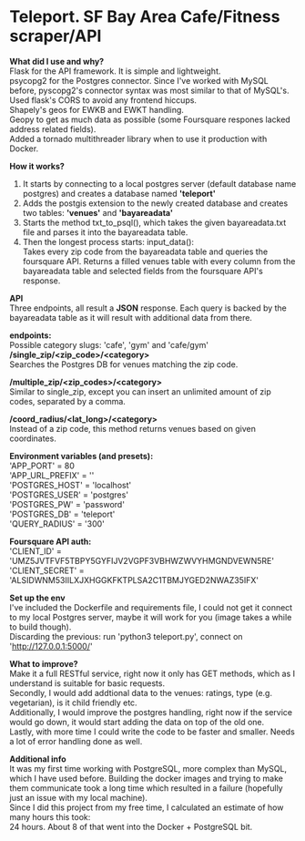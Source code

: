 # Teleport. SF Bay Area Cafe/Fitness scraper/API  

**What did I use and why?**  
Flask for the API framework. It is simple and lightweight.  
psycopg2 for the Postgres connector. Since I've worked with MySQL before, pyscopg2's connector syntax was most similar to that of MySQL's.  
Used flask's CORS to avoid any frontend hiccups.  
Shapely's geos for EWKB and EWKT handling.  
Geopy to get as much data as possible (some Foursquare respones lacked address related fields).  
Added a tornado multithreader library when to use it production with Docker.      


**How it works?**  
1) It starts by connecting to a local postgres server (default database name postgres) and creates a database named **'teleport'**  
2) Adds the postgis extension to the newly created database and creates two tables: **'venues'** and **'bayareadata'**  
3) Starts the method txt_to_psql(), which takes the given bayareadata.txt file and parses it into the bayareadata table.  
4) Then the longest process starts: input_data():  
    Takes every zip code from the bayareadata table and queries the foursquare API. Returns a filled venues table with every column from the bayareadata table and selected fields from the foursquare API's response.      


**API**  
Three endpoints, all result a **JSON** response. Each query is backed by the bayareadata table as it will result with additional data from there.   


**endpoints:**  
Possible category slugs: 'cafe', 'gym' and 'cafe/gym'  
**/single_zip/\<zip_code\>/\<category\>**  
Searches the Postgres DB for venues matching the zip code.  


**/multiple_zip/\<zip_codes\>/\<category\>**  
Similar to single_zip, except you can insert an unlimited amount of zip codes, separated by a comma.


**/coord_radius/\<lat_long\>/\<category\>**  
Instead of a zip code, this method returns venues based on given coordinates.
  
  
**Environment variables (and presets):**  
'APP_PORT' = 80  
'APP_URL_PREFIX' = ''  
'POSTGRES_HOST' = 'localhost'  
'POSTGRES_USER' = 'postgres'  
'POSTGRES_PW' = 'password'  
'POSTGRES_DB' = 'teleport'  
'QUERY_RADIUS' = '300'    
  
  
**Foursquare API auth:**  
'CLIENT_ID' = 'UMZ5JVTFVF5TBPY5GYFIJV2VGPF3VBHWZWVYHMGNDVEWN5RE'  
'CLIENT_SECRET' = 'ALSIDWNM53IILXJXHGGKFKTPLSA2C1TBMJYGED2NWAZ35IFX'      


**Set up the env**  
I've included the Dockerfile and requirements file, I could not get it connect to my local Postgres server, maybe it will work for you (image takes a while to build though).  
Discarding the previous: run 'python3 teleport.py', connect on 'http://127.0.0.1:5000/'  


**What to improve?**  
Make it a full RESTful service, right now it only has GET methods, which as I understand is suitable for basic requests.  
Secondly, I would add addtional data to the venues: ratings, type (e.g. vegetarian), is it child friendly etc.  
Additionally, I would improve the postgres handling, right now if the service would go down, it would start adding the data on top of the old one.  
Lastly, with more time I could write the code to be faster and smaller.  Needs a lot of error handling done as well.  


**Additional info**  
It was my first time working with PostgreSQL, more complex than MySQL, which I have used before. Building the docker images and trying to make them communicate took a long time which resulted in a failure (hopefully just an issue with my local machine).  
Since I did this project from my free time, I calculated an estimate of how many hours this took:  
24 hours. About 8 of that went into the Docker + PostgreSQL bit.  